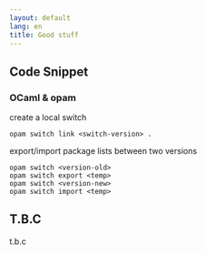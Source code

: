 ```yaml
---
layout: default
lang: en
title: Good stuff
---
```


## Code Snippet

### OCaml & opam

create a local switch
```shell
opam switch link <switch-version> .
```

export/import package lists between two versions
```shell
opam switch <version-old>
opam switch export <temp>
opam switch <version-new>
opam switch import <temp>
```

## T.B.C

t.b.c